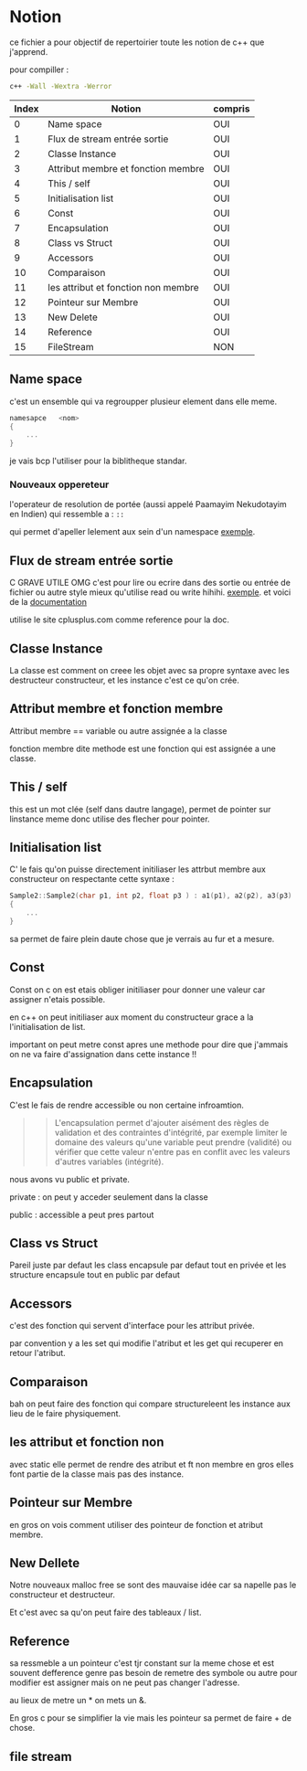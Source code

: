 # Notion

ce fichier a pour objectif de repertoirier toute les notion de c++ que j'apprend.

pour compiller :
```bash
c++ -Wall -Wextra -Werror
```

| Index | Notion                              | compris |
|-------|-------------------------------------|---------|
| 0     | Name space                          | OUI     |
| 1     | Flux de stream entrée sortie        | OUI     |
| 2     | Classe Instance                     | OUI     |
| 3     | Attribut membre et fonction membre  | OUI     |
| 4     | This / self                         | OUI     |
| 5     | Initialisation list                 | OUI     |
| 6     | Const                               | OUI     |
| 7     | Encapsulation                       | OUI     |
| 8     | Class vs Struct                     | OUI     |
| 9     | Accessors                           | OUI     |
| 10    | Comparaison                         | OUI     |
| 11    | les attribut et fonction non membre | OUI     |
| 12    | Pointeur sur Membre                 | OUI     |
| 13    | New Delete                          | OUI     |
| 14    | Reference                           | OUI     |
| 15    | FileStream                          | NON     |

## Name space

c'est un ensemble qui va regroupper plusieur element dans elle meme.
```cpp
namesapce	<nom>
{
	...
}
```

je vais bcp l'utiliser pour la biblitheque standar.

### Nouveaux oppereteur

l'operateur de resolution de portée (aussi appelé Paamayim Nekudotayim en Indien) qui ressemble a :
```::```

qui permet d'apeller lelement aux sein d'un namespace
[exemple](./00_namespace/main.cpp).

## Flux de stream entrée sortie

C GRAVE UTILE OMG c'est pour lire ou ecrire dans des sortie ou entrée de fichier ou autre style mieux qu'utilise read ou write hihihi. [exemple](./01_stdio_streams/main.cpp).
et voici de la [documentation](https://cplusplus.com/reference/iostream/)

utilise le site cplusplus.com comme reference pour la doc.

## Classe Instance

La classe est comment on creee les objet avec sa propre syntaxe avec les destructeur constructeur, et les instance c'est ce qu'on crée.

## Attribut membre et fonction membre

Attribut membre == variable ou autre assignée a la classe

fonction membre dite methode est une fonction qui est assignée a une classe.

## This / self


this est un mot clée (self dans dautre langage), permet de pointer sur linstance meme donc utilise des flecher pour pointer.

## Initialisation list

C' le fais qu'on puisse directement initiliaser les attrbut membre aux constructeur on respectante cette syntaxe :

```c++
Sample2::Sample2(char p1, int p2, float p3 ) : a1(p1), a2(p2), a3(p3)
{
	...
}
```

sa permet de faire plein daute chose que je verrais au fur et a mesure.

## Const

Const on c on est etais obliger initiliaser pour donner une valeur car assigner n'etais possible.

en c++ on peut initiliaser aux moment du constructeur grace a la l'initialisation de list.

important on peut metre const apres une methode pour dire que j'ammais on ne va faire d'assignation dans cette instance !!

## Encapsulation

C'est le fais de rendre accessible ou non certaine infroamtion.

>> L'encapsulation permet d'ajouter aisément des règles de validation et des contraintes d'intégrité, par exemple limiter le domaine des valeurs qu'une variable peut prendre (validité) ou vérifier que cette valeur n'entre pas en conflit avec les valeurs d'autres variables (intégrité).

nous avons vu public et private.

private : on peut y acceder seulement dans la classe

public : accessible a peut pres partout

## Class vs Struct

Pareil juste par defaut les class encapsule par defaut tout en privée et les structure encapsule tout en public par defaut

## Accessors

c'est des fonction qui servent d'interface pour les attribut privée.

par convention y a les set qui modifie l'atribut et les get qui recuperer en retour l'atribut.

## Comparaison

bah on peut faire des fonction qui compare structureleent les instance aux lieu de le faire physiquement.

## les attribut et fonction non 

avec static elle permet de rendre des atribut et ft non membre en gros elles font partie de la classe mais pas des instance.

## Pointeur sur Membre

en gros on vois comment utiliser des pointeur de fonction et atribut membre.

## New Dellete

Notre nouveaux malloc free se sont des mauvaise idée car sa napelle pas le constructeur et destructeur.

Et c'est avec sa qu'on peut faire des tableaux / list.

## Reference

sa ressmeble a un pointeur c'est tjr constant sur la meme chose et est souvent defference genre pas besoin de remetre des symbole ou autre pour modifier est assigner mais on ne peut pas changer l'adresse.

au lieux de metre un * on mets un &.

En gros c pour se simplifier la vie mais les pointeur sa permet de faire + de chose.

## file stream